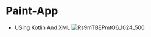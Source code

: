 # Paint-App
* USing Kotlin And XML
  ![Rs9mTBEPmtO6_1024_500](https://github.com/SatyamkrJha85/Paint-App/assets/111700337/7468f88e-2dba-4284-8ad7-12e61cf1397a)

